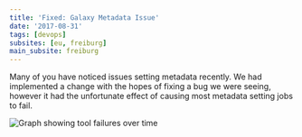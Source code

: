 ```yaml
---
title: 'Fixed: Galaxy Metadata Issue'
date: '2017-08-31'
tags: [devops]
subsites: [eu, freiburg]
main_subsite: freiburg
---
```


Many of you have noticed issues setting metadata recently. We had implemented a
change with the hopes of fixing a bug we were seeing, however it had the
unfortunate effect of causing most metadata setting jobs to fail.

![Graph showing tool failures over time](/assets/media/metadata_failure.png)

